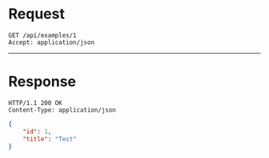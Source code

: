 # Request

```http request
GET /api/examples/1
Accept: application/json
```

---

# Response

```http request
HTTP/1.1 200 OK
Content-Type: application/json
```

```json
{
    "id": 1,
    "title": "Test"
}
```
